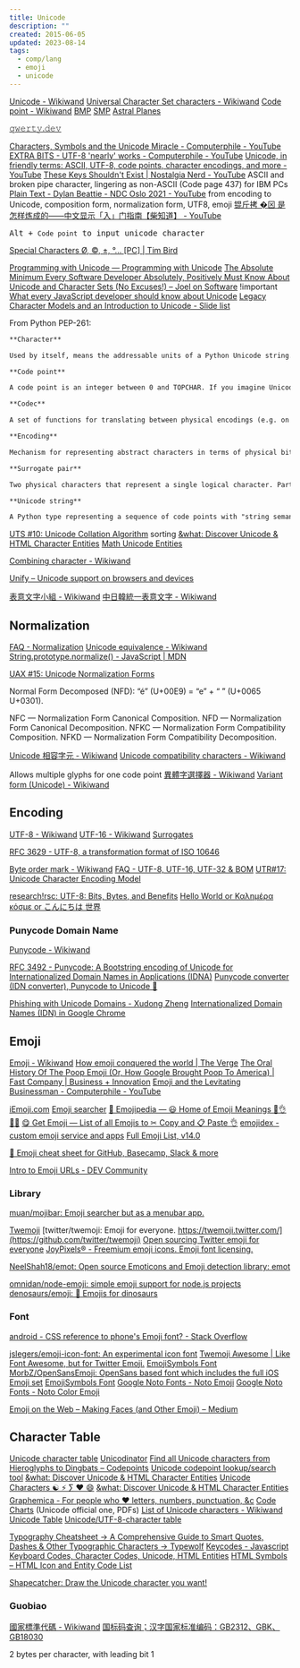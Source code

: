 ```yaml
---
title: Unicode
description: ""
created: 2015-06-05
updated: 2023-08-14
tags:
  - comp/lang
  - emoji
  - unicode
---
```


[Unicode - Wikiwand](https://www.wikiwand.com/en/Unicode)
[Universal Character Set characters - Wikiwand](http://www.wikiwand.com/en/Universal_Character_Set_characters)
[Code point - Wikiwand](http://www.wikiwand.com/en/Code_point)
[BMP](<http://www.wikiwand.com/en/Plane_(Unicode)#/Basic_Multilingual_Plane>)
[SMP](<http://www.wikiwand.com/en/Plane_(Unicode)#/Supplementary_Multilingual_Plane>)
[Astral Planes](http://www.opoudjis.net/unicode/unicode_astral.html)

[𝚚𝚠𝚎𝚛𝚝𝚢.𝚍𝚎𝚟](https://qwerty.dev/)

[Characters, Symbols and the Unicode Miracle - Computerphile - YouTube](https://www.youtube.com/watch?v=MijmeoH9LT4)
[EXTRA BITS - UTF-8 'nearly' works - Computerphile - YouTube](https://www.youtube.com/watch?v=qBex3IDaUbU)
[Unicode, in friendly terms: ASCII, UTF-8, code points, character encodings, and more - YouTube](https://www.youtube.com/watch?v=ut74oHojxqo)
[These Keys Shouldn't Exist | Nostalgia Nerd - YouTube](https://www.youtube.com/watch?v=BktIY7VbrUs) ASCII and broken pipe character, lingering as non-ASCII (Code page 437) for IBM PCs
[Plain Text - Dylan Beattie - NDC Oslo 2021 - YouTube](https://www.youtube.com/watch?v=_mZBa3sqTrI) from encoding to Unicode, composition form, normalization form, UTF8, emoji
[锟斤拷 �⊠ 是怎样炼成的——中文显示「⼊」门指南【柴知道】 - YouTube](https://www.youtube.com/watch?v=zSstXi-j7Qc)

<kbd>Alt<kbd/> + `Code point` to input unicode character

[Special Characters Ø, ©, ±, °… [PC] | Tim Bird](https://timbobtastic.com/hints-and-tips/special-characters-o-%C2%B1-pc/)

[Programming with Unicode — Programming with Unicode](http://unicodebook.readthedocs.io/index.html)
[The Absolute Minimum Every Software Developer Absolutely, Positively Must Know About Unicode and Character Sets (No Excuses!) – Joel on Software](https://www.joelonsoftware.com/2003/10/08/the-absolute-minimum-every-software-developer-absolutely-positively-must-know-about-unicode-and-character-sets-no-excuses/) !important
[What every JavaScript developer should know about Unicode](https://dmitripavlutin.com/what-every-javascript-developer-should-know-about-unicode/)
[Legacy Character Models and an Introduction to Unicode - Slide list](http://www.cip.ifi.lmu.de/~bolzer/unicode_intro/slides/Overview-5.html)

From Python PEP-261:

```md
**Character**

Used by itself, means the addressable units of a Python Unicode string.

**Code point**

A code point is an integer between 0 and TOPCHAR. If you imagine Unicode as a mapping from integers to characters, each integer is a code point. But the integers between 0 and TOPCHAR that do not map to characters are also code points. Some will someday be used for characters. Some are guaranteed never to be used for characters.

**Codec**

A set of functions for translating between physical encodings (e.g. on disk or coming in from a network) into logical Python objects.

**Encoding**

Mechanism for representing abstract characters in terms of physical bits and bytes. Encodings allow us to store Unicode characters on disk and transmit them over networks in a manner that is compatible with other Unicode software.

**Surrogate pair**

Two physical characters that represent a single logical character. Part of a convention for representing 32-bit code points in terms of two 16-bit code points.

**Unicode string**

A Python type representing a sequence of code points with "string semantics" (e.g. case conversions, regular expression compatibility, etc.) Constructed with the unicode() function.
```

[UTS #10: Unicode Collation Algorithm](http://www.unicode.org/reports/tr10/) sorting
[&what: Discover Unicode & HTML Character Entities](http://www.amp-what.com/)
[Math Unicode Entities](http://symbolcodes.tlt.psu.edu/bylanguage/mathchart.html)

[Combining character - Wikiwand](https://www.wikiwand.com/en/Combining_character)

[Unify – Unicode support on browsers and devices](http://unicode.johnholtripley.co.uk/)

[表意文字小組 - Wikiwand](https://www.wikiwand.com/zh-hant/%E8%A1%A8%E6%84%8F%E6%96%87%E5%AD%97%E5%B0%8F%E7%B5%84)
[中日韓統一表意文字 - Wikiwand](https://www.wikiwand.com/zh-hant/%E4%B8%AD%E6%97%A5%E9%9F%93%E7%B5%B1%E4%B8%80%E8%A1%A8%E6%84%8F%E6%96%87%E5%AD%97)

## Normalization

[FAQ - Normalization](http://www.unicode.org/faq/normalization.html)
[Unicode equivalence - Wikiwand](https://www.wikiwand.com/en/Unicode_equivalence)
[String.prototype.normalize() - JavaScript | MDN](https://developer.mozilla.org/en-US/docs/Web/JavaScript/Reference/Global_Objects/String/normalize)

[UAX #15: Unicode Normalization Forms](http://unicode.org/reports/tr15/)

Normal Form Decomposed (NFD): “é” (U+00E9) = “e” + “ ́” (U+0065 U+0301).

NFC — Normalization Form Canonical Composition.
NFD — Normalization Form Canonical Decomposition.
NFKC — Normalization Form Compatibility Composition.
NFKD — Normalization Form Compatibility Decomposition.

[Unicode 相容字元 - Wikiwand](https://www.wikiwand.com/zh-hant/Unicode%E7%9B%B8%E5%AE%B9%E5%AD%97%E7%AC%A6)
[Unicode compatibility characters - Wikiwand](https://www.wikiwand.com/en/Unicode_compatibility_characters)

Allows multiple glyphs for one code point
[異體字選擇器 - Wikiwand](https://www.wikiwand.com/zh-hant/%E7%95%B0%E9%AB%94%E5%AD%97%E9%81%B8%E6%93%87%E5%99%A8)
[Variant form (Unicode) - Wikiwand](<https://www.wikiwand.com/en/Variant_form_(Unicode)>)

## Encoding

[UTF-8 - Wikiwand](http://www.wikiwand.com/en/UTF-8)
[UTF-16 - Wikiwand](http://www.wikiwand.com/en/UTF-16)
[Surrogates](http://www.wikiwand.com/en/Universal_Character_Set_characters#/Surrogates)

[RFC 3629 - UTF-8, a transformation format of ISO 10646](http://tools.ietf.org/html/rfc3629)

[Byte order mark - Wikiwand](https://www.wikiwand.com/en/Byte_order_mark)
[FAQ - UTF-8, UTF-16, UTF-32 & BOM](http://www.unicode.org/faq/utf_bom.html#BOM)
[UTR#17: Unicode Character Encoding Model](https://www.unicode.org/reports/tr17/)

[research!rsc: UTF-8: Bits, Bytes, and Benefits](https://research.swtch.com/utf8)
[Hello World or Καλημέρα κόσμε or こんにちは 世界](https://9p.io/sys/doc/utf.html)

### Punycode Domain Name

[Punycode - Wikiwand](https://www.wikiwand.com/en/Punycode)

[RFC 3492 - Punycode: A Bootstring encoding of Unicode for Internationalized Domain Names in Applications (IDNA)](https://tools.ietf.org/html/rfc3492)
[Punycode converter (IDN converter), Punycode to Unicode 🔧](https://www.punycoder.com/)

[Phishing with Unicode Domains - Xudong Zheng](https://www.xudongz.com/blog/2017/idn-phishing/)
[Internationalized Domain Names (IDN) in Google Chrome](https://chromium.googlesource.com/chromium/src/+/main/docs/idn.md)

## Emoji

[Emoji - Wikiwand](https://www.wikiwand.com/en/Emoji)
[How emoji conquered the world | The Verge](http://www.theverge.com/2013/3/4/3966140/how-emoji-conquered-the-world)
[The Oral History Of The Poop Emoji (Or, How Google Brought Poop To America) | Fast Company | Business + Innovation](http://www.fastcompany.com/3037803/the-oral-history-of-the-poop-emoji-or-how-google-brought-poop-to-america)
[Emoji and the Levitating Businessman - Computerphile - YouTube](https://www.youtube.com/watch?v=tITwM5GDIAI)

[iEmoji.com](https://www.iemoji.com/)
[Emoji searcher](https://emoji.muan.co/)
[📙 Emojipedia — 😃 Home of Emoji Meanings 💁👌🎍😍](https://emojipedia.org/)
[😋 Get Emoji — List of all Emojis to ✂ Copy and 📋 Paste 👌](https://getemoji.com/)
[emojidex - custom emoji service and apps](https://www.emojidex.com/)
[Full Emoji List, v14.0](https://www.unicode.org/emoji/charts/full-emoji-list.html)

[🎁 Emoji cheat sheet for GitHub, Basecamp, Slack & more](https://www.webfx.com/tools/emoji-cheat-sheet/)

[Intro to Emoji URLs - DEV Community](https://dev.to/ra101/intro-to-emoji-urls-10c9)

### Library

[muan/mojibar: Emoji searcher but as a menubar app.](https://github.com/muan/mojibar)

[Twemoji](https://twemoji.twitter.com/)
[twitter/twemoji: Emoji for everyone. https://twemoji.twitter.com/](https://github.com/twitter/twemoji)
[Open sourcing Twitter emoji for everyone](https://blog.twitter.com/developer/en_us/a/2014/open-sourcing-twitter-emoji-for-everyone)
[JoyPixels® - Freemium emoji icons. Emoji font licensing.](https://www.joypixels.com/)

[NeelShah18/emot: Open source Emoticons and Emoji detection library: emot](https://github.com/NeelShah18/emot)

[omnidan/node-emoji: simple emoji support for node.js projects](https://github.com/omnidan/node-emoji)
[denosaurs/emoji: 🦄 Emojis for dinosaurs](https://github.com/denosaurs/emoji)

### Font

[android - CSS reference to phone's Emoji font? - Stack Overflow](https://stackoverflow.com/questions/27688046/css-reference-to-phones-emoji-font)

[jslegers/emoji-icon-font: An experimental icon font](https://github.com/jslegers/emoji-icon-font)
[Twemoji Awesome | Like Font Awesome, but for Twitter Emoji.](http://ellekasai.github.io/twemoji-awesome/)
[EmojiSymbols Font](https://emojisymbols.com/)
[MorbZ/OpenSansEmoji: OpenSans based font which includes the full iOS Emoji set](https://github.com/MorbZ/OpenSansEmoji)
[EmojiSymbols Font](https://emojisymbols.com/)
[Google Noto Fonts - Noto Emoji](https://www.google.com/get/noto/#emoji-zsye)
[Google Noto Fonts - Noto Color Emoji](https://www.google.com/get/noto/#emoji-zsye-color)

[Emoji on the Web – Making Faces (and Other Emoji) – Medium](https://medium.com/making-faces-and-other-emoji/emoji-on-the-web-537c5769dffa)

## Character Table

[Unicode character table](http://unicode-table.com/en/)
[Unicodinator](http://unicodinator.com/)
[Find all Unicode characters from Hieroglyphs to Dingbats – Codepoints](https://codepoints.net/)
[Unicode codepoint lookup/search tool](http://unicode.scarfboy.com/)
[&what: Discover Unicode & HTML Character Entities](http://www.amp-what.com/)
[Unicode Characters ☯ ⚡ ∑ ♥ 😄](http://xahlee.info/comp/unicode_index.html)
[&what: Discover Unicode & HTML Character Entities](http://www.amp-what.com/)
[Graphemica - For people who ♥ letters, numbers, punctuation, &c](http://graphemica.com/)
[Code Charts](http://www.unicode.org/charts/) (Unicode official one, PDFs)
[List of Unicode characters - Wikiwand](https://www.wikiwand.com/en/List_of_Unicode_characters)
[Unicode Table](http://www.tamasoft.co.jp/en/general-info/unicode.html)
[Unicode/UTF-8-character table](http://www.utf8-chartable.de/unicode-utf8-table.pl?number=1024&unicodeinhtml=hex)

[Typography Cheatsheet → A Comprehensive Guide to Smart Quotes, Dashes & Other Typographic Characters → Typewolf](http://www.typewolf.com/cheatsheet)
[Keycodes - Javascript Keyboard Codes, Character Codes, Unicode, HTML Entities](http://keycodes.atjayjo.com/)
[HTML Symbols – HTML Icon and Entity Code List](https://www.freecodecamp.org/news/html-symbols-html-icon-and-entity-code-list/)

[Shapecatcher: Draw the Unicode character you want!](http://shapecatcher.com/)

### Guobiao

[國家標準代碼 - Wikiwand](https://www.wikiwand.com/zh-hant/国家标准代码)
[国标码查询；汉字国家标准编码：GB2312、GBK、GB18030](https://www.qqxiuzi.cn/bianma/guobiaoma.php)

2 bytes per character, with leading bit 1
